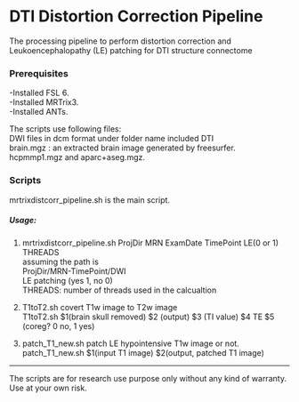 #         DTI Distortion Correction Pipeline
The processing pipeline to perform distortion correction and Leukoencephalopathy (LE) patching for DTI structure connectome

### Prerequisites  
-Installed FSL 6.     
-Installed MRTrix3.   
-Installed ANTs.   

The scripts use following files:  
DWI files in dcm format under folder name included DTI   
brain.mgz : an extracted brain image generated by freesurfer.  
hcpmmp1.mgz and aparc+aseg.mgz.  

### Scripts   
mrtrixdistcorr_pipeline.sh is the main script.  
##### Usage:
1. mrtrixdistcorr_pipeline.sh ProjDir MRN ExamDate TimePoint LE(0 or 1) THREADS  
assuming the path is   
ProjDir/MRN-TimePoint/DWI    
LE patching (yes 1, no 0)   
THREADS: number of threads used in the calcualtion   

2. T1toT2.sh covert T1w image to T2w image   
T1toT2.sh $1(brain skull removed)  $2 (output) $3 (TI value)  $4 TE $5 (coreg? 0 no, 1 yes)   

3. patch_T1_new.sh  patch LE hypointensive T1w image or not.    
patch_T1_new.sh $1(input T1 image) $2(output, patched T1 image)   

-----------
The scripts are for research use purpose only without any kind of warranty.  Use at your own risk.
